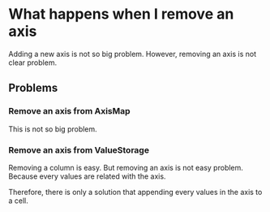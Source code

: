 What happens when I remove an axis
====

Adding a new axis is not so big problem.
However, removing an axis is not clear problem.

## Problems

### Remove an axis from AxisMap

This is not so big problem.

### Remove an axis from ValueStorage

Removing a column is easy. But removing an axis is not easy problem.
Because every values are related with the axis.

Therefore, there is only a solution that appending every values in the axis to a cell.
